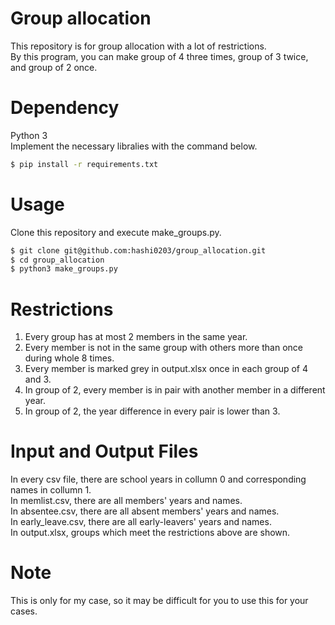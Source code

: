 # Group allocation
This repository is for group allocation with a lot of restrictions.<br>
By this program, you can make group of 4 three times, group of 3 twice, and group of 2 once.

# Dependency
Python 3<br>
Implement the necessary libralies with the command below.
```bash
$ pip install -r requirements.txt
```

# Usage
Clone this repository and execute make_groups.py.
```bash
$ git clone git@github.com:hashi0203/group_allocation.git
$ cd group_allocation
$ python3 make_groups.py
```

# Restrictions
1. Every group has at most 2 members in the same year.
2. Every member is not in the same group with others more than once during whole 8 times.
3. Every member is marked grey in output.xlsx once in each group of 4 and 3.
4. In group of 2, every member is in pair with another member in a different year.
5. In group of 2, the year difference in every pair is lower than 3.

# Input and Output Files
In every csv file, there are school years in collumn 0 and corresponding names in collumn 1.<br>
In memlist.csv, there are all members' years and names.<br>
In absentee.csv, there are all absent members' years and names.<br>
In early_leave.csv, there are all early-leavers' years and names.<br>
In output.xlsx, groups which meet the restrictions above are shown.

# Note
This is only for my case, so it may be difficult for you to use this for your cases.

